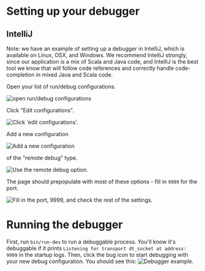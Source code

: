 # Setting up your debugger

## IntelliJ
Note: we have an example of setting up a debugger in IntelliJ, which is available on Linux, OSX, and Windows.  We recommend IntelliJ strongly, since our application is a mix of Scala and Java code, and IntelliJ is the best tool we know that will follow code references and correctly handle code-completion in mixed Java and Scala code.

Open your list of run/debug configurations.

![open run/debug configurations](https://i.imgur.com/LJHe43d.png)

Click "Edit configurations".

![Click 'edit configurations'.](https://imgur.com/pGgzgr9.png)

Add a new configuration

![Add a new configuration](https://imgur.com/ELrzsML.png)

of the "remote debug" type.

![Use the remote debug option.](https://imgur.com/t3GJtY2.png)

The page should prepopulate with most of these options - fill in `9999` for the port.

![Fill in the port, 9999, and check the rest of the settings.](https://imgur.com/JB3Kxgd.png)

# Running the debugger

First, run `bin/run-dev` to run a debuggable process.  You'll know it's debuggable if it prints `Listening for transport dt_socket at address: 9999` in the startup logs.  Then, click the bug icon to start debugging with your new debug configuration.  You should see this:
![Debugger example.](https://imgur.com/NHbx2Km.png)